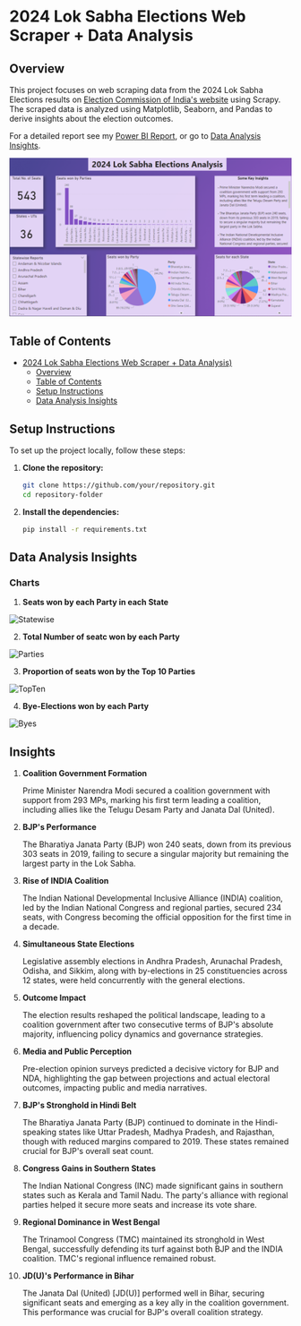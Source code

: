 # 2024 Lok Sabha Elections Web Scraper + Data Analysis

## Overview
This project focuses on web scraping data from the 2024 Lok Sabha Elections results on [Election Commission of India's website](https://results.eci.gov.in/) using Scrapy. The scraped data is analyzed using Matplotlib, Seaborn, and Pandas to derive insights about the election outcomes.

For a detailed report see my [Power BI Report](analysis-report.pbix), or go to [Data Analysis Insights](#data-analysis-insights).

![PBI Report](images/pbix.png)

## Table of Contents
- [2024 Lok Sabha Elections Web Scraper + Data Analysis)](#2024-lok-sabha-elections-data-analysis)
  - [Overview](#overview)
  - [Table of Contents](#table-of-contents)
  - [Setup Instructions](#setup-instructions)
  - [Data Analysis Insights](#data-analysis-insights)


## Setup Instructions
To set up the project locally, follow these steps:

1. **Clone the repository:**
   ```bash
   git clone https://github.com/your/repository.git
   cd repository-folder

2. **Install the dependencies:**
   ```bash
   pip install -r requirements.txt

## Data Analysis Insights
### Charts
1. **Seats won by each Party in each State**

![Statewise](images/statewise.png)

2. **Total Number of seatc won by each Party**

![Parties](images/parties.png)

3. **Proportion of seats won by the Top 10 Parties**

![TopTen](images/topten.png)
 
4. **Bye-Elections won by each Party**

![Byes](images/byes.png)

## Insights

1. **Coalition Government Formation**

   Prime Minister Narendra Modi secured a coalition government with support from 293 MPs, marking his first term leading a coalition, including allies like the Telugu Desam Party and Janata Dal (United).

2. **BJP's Performance**

   The Bharatiya Janata Party (BJP) won 240 seats, down from its previous 303 seats in 2019, failing to secure a singular majority but remaining the largest party in the Lok Sabha.

3. **Rise of INDIA Coalition**

   The Indian National Developmental Inclusive Alliance (INDIA) coalition, led by the Indian National Congress and regional parties, secured 234 seats, with Congress becoming the official opposition for the first time in a decade.

4. **Simultaneous State Elections**

   Legislative assembly elections in Andhra Pradesh, Arunachal Pradesh, Odisha, and Sikkim, along with by-elections in 25 constituencies across 12 states, were held concurrently with the general elections.

5. **Outcome Impact**

   The election results reshaped the political landscape, leading to a coalition government after two consecutive terms of BJP's absolute majority, influencing policy dynamics and governance strategies.

6. **Media and Public Perception**

   Pre-election opinion surveys predicted a decisive victory for BJP and NDA, highlighting the gap between projections and actual electoral outcomes, impacting public and media narratives.

7. **BJP's Stronghold in Hindi Belt**

   The Bharatiya Janata Party (BJP) continued to dominate in the Hindi-speaking states like Uttar Pradesh, Madhya Pradesh, and Rajasthan, though with reduced margins compared to 2019. These states remained crucial for BJP's overall seat count.

8. **Congress Gains in Southern States**

   The Indian National Congress (INC) made significant gains in southern states such as Kerala and Tamil Nadu. The party's alliance with regional parties helped it secure more seats and increase its vote share.

9. **Regional Dominance in West Bengal**

    The Trinamool Congress (TMC) maintained its stronghold in West Bengal, successfully defending its turf against both BJP and the INDIA coalition. TMC's regional influence remained robust.

10. **JD(U)'s Performance in Bihar**

    The Janata Dal (United) [JD(U)] performed well in Bihar, securing significant seats and emerging as a key ally in the coalition government. This performance was crucial for BJP's overall coalition strategy.
